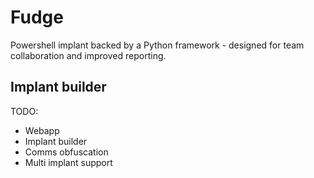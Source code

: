 # Fudge
Powershell implant backed by a Python framework - designed for team collaboration and improved reporting.





## Implant builder
TODO:

* Webapp
* Implant builder
* Comms obfuscation
* Multi implant support
